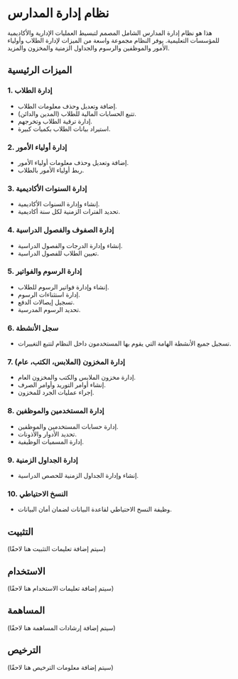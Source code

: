 # نظام إدارة المدارس

هذا هو نظام إدارة المدارس الشامل المصمم لتبسيط العمليات الإدارية والأكاديمية للمؤسسات التعليمية. يوفر النظام مجموعة واسعة من الميزات لإدارة الطلاب وأولياء الأمور والموظفين والرسوم والجداول الزمنية والمخزون والمزيد.

## الميزات الرئيسية

### 1. إدارة الطلاب
*   إضافة وتعديل وحذف معلومات الطلاب.
*   تتبع الحسابات المالية للطلاب (المدين والدائن).
*   إدارة ترقية الطلاب وتخرجهم.
*   استيراد بيانات الطلاب بكميات كبيرة.

### 2. إدارة أولياء الأمور
*   إضافة وتعديل وحذف معلومات أولياء الأمور.
*   ربط أولياء الأمور بالطلاب.

### 3. إدارة السنوات الأكاديمية
*   إنشاء وإدارة السنوات الأكاديمية.
*   تحديد الفترات الزمنية لكل سنة أكاديمية.

### 4. إدارة الصفوف والفصول الدراسية
*   إنشاء وإدارة الدرجات والفصول الدراسية.
*   تعيين الطلاب للفصول الدراسية.

### 5. إدارة الرسوم والفواتير
*   إنشاء وإدارة فواتير الرسوم للطلاب.
*   إدارة استثناءات الرسوم.
*   تسجيل إيصالات الدفع.
*   تحديد الرسوم المدرسية.

### 6. سجل الأنشطة
*   تسجيل جميع الأنشطة الهامة التي يقوم بها المستخدمون داخل النظام لتتبع التغييرات.

### 7. إدارة المخزون (الملابس، الكتب، عام)
*   إدارة مخزون الملابس والكتب والمخزون العام.
*   إنشاء أوامر التوريد وأوامر الصرف.
*   إجراء عمليات الجرد للمخزون.

### 8. إدارة المستخدمين والموظفين
*   إدارة حسابات المستخدمين والموظفين.
*   تحديد الأدوار والأذونات.
*   إدارة المسميات الوظيفية.

### 9. إدارة الجداول الزمنية
*   إنشاء وإدارة الجداول الزمنية للحصص الدراسية.

### 10. النسخ الاحتياطي
*   وظيفة النسخ الاحتياطي لقاعدة البيانات لضمان أمان البيانات.

## التثبيت

(سيتم إضافة تعليمات التثبيت هنا لاحقًا)

## الاستخدام

(سيتم إضافة تعليمات الاستخدام هنا لاحقًا)

## المساهمة

(سيتم إضافة إرشادات المساهمة هنا لاحقًا)

## الترخيص

(سيتم إضافة معلومات الترخيص هنا لاحقًا)